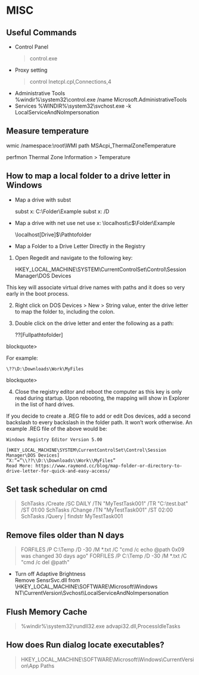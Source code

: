 
# MISC

## Useful Commands
- Control Panel   
  > control.exe
- Proxy setting   
  > control Inetcpl.cpl,Connections,4
- Administrative Tools   
  %windir%\system32\control.exe /name Microsoft.AdministrativeTools
- Services
  %WINDIR%\system32\svchost.exe -k LocalServiceAndNoImpersonation

## Measure temperature
wmic /namespace:\\root\WMI path MSAcpi_ThermalZoneTemperature

perfmon
	Thermal Zone Information > Temperature


## How to map a local folder to a drive letter in Windows

- Map a drive with subst

  subst x: C:\Folder\Example
  subst x: /D

- Map a drive with net use
  net use x: \\localhost\c$\Folder\Example

  \\localhost\[Drive]$\Pathtofolder

- Map a Folder to a Drive Letter Directly in the Registry

1. Open Regedit and navigate to the following key:

    HKEY_LOCAL_MACHINE\SYSTEM\CurrentControlSet\Control\Session Manager\DOS Devices

This key will associate virtual drive names with paths and it does so very early in the boot process.

2. Right click on DOS Devices > New > String value, enter the drive letter to map the folder to, including the colon.

3. Double click on the drive letter and enter the following as a path:

    \??\[Fullpathtofolder]

blockquote>

For example:

    \??\D:\Downloads\Work\MyFiles

blockquote>

4. Close the registry editor and reboot the computer as this key is only read during startup. Upon rebooting, the mapping will show in Explorer in the list of hard drives.

If you decide to create a .REG file to add or edit Dos devices, add a second backslash to every backslash in the folder path. It won’t work otherwise. An example .REG file of the above would be:

    Windows Registry Editor Version 5.00

    [HKEY_LOCAL_MACHINE\SYSTEM\CurrentControlSet\Control\Session Manager\DOS Devices]
    “X:”=”\\??\\D:\\Downloads\\Work\\MyFiles”
    Read More: https://www.raymond.cc/blog/map-folder-or-directory-to-drive-letter-for-quick-and-easy-access/

## Set task schedular on cmd

> SchTasks /Create /SC DAILY /TN "MyTestTask001" /TR "C:\test.bat" /ST 01:00
> SchTasks /Change /TN "MyTestTask001" /ST 02:00
> SchTasks /Query | findstr MyTestTask001

## Remove files older than N days
> FORFILES /P C:\Temp /D -30 /M *.txt /C "cmd /c echo @path 0x09 was changed 30 days ago"
> FORFILES /P C:\Temp /D -30 /M *.txt /C "cmd /c del @path"

- Turn off Adaptive Brightness   
  Remove SensrSvc.dll from \HKEY_LOCAL_MACHINE\SOFTWARE\Microsoft\Windows NT\CurrentVersion\Svchost\LocalServiceAndNoImpersonation

## Flush Memory Cache

> %windir%\system32\rundll32.exe advapi32.dll,ProcessIdleTasks

## How does Run dialog locate executables?
> HKEY_LOCAL_MACHINE\SOFTWARE\Microsoft\Windows\CurrentVersion\App Paths
